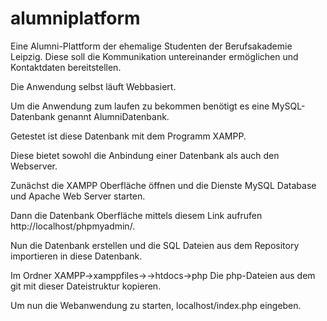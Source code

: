 # alumniplatform
Eine Alumni-Plattform der ehemalige Studenten der Berufsakademie Leipzig. Diese soll die Kommunikation untereinander ermöglichen und Kontaktdaten bereitstellen. 

Die Anwendung selbst läuft Webbasiert.

Um die Anwendung zum laufen zu bekommen benötigt es eine MySQL- Datenbank genannt AlumniDatenbank.

Getestet ist diese Datenbank mit dem Programm XAMPP.

Diese bietet sowohl die Anbindung einer Datenbank als auch den Webserver.

Zunächst die XAMPP Oberfläche öffnen und die Dienste MySQL Database und Apache Web Server starten.

Dann die Datenbank Oberfläche mittels diesem Link aufrufen http://localhost/phpmyadmin/.

Nun die Datenbank erstellen und die SQL Dateien aus dem Repository importieren in diese Datenbank.

Im Ordner XAMPP->xamppfiles->->htdocs->php Die php-Dateien aus dem git mit dieser Dateistruktur kopieren.

Um nun die Webanwendung zu starten, localhost/index.php eingeben.
